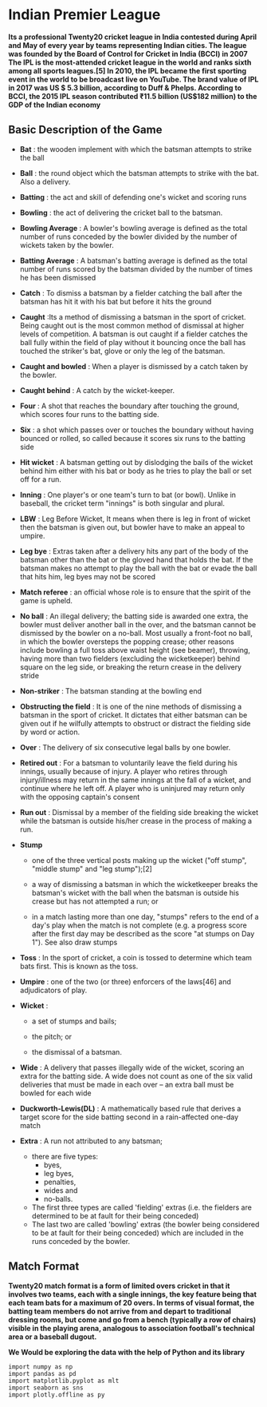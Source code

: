 # Indian Premier League

**Its a professional Twenty20 cricket league in India contested during April and May of every year by teams representing Indian cities. The league was founded by the Board of Control for Cricket in India (BCCI) in 2007
The IPL is the most-attended cricket league in the world and ranks sixth among all sports leagues.[5] In 2010, the IPL became the first sporting event in the world to be broadcast live on YouTube. The brand value of IPL in 2017 was US $ 5.3 billion, according to Duff & Phelps. According to BCCI, the 2015 IPL season contributed ₹11.5 billion (US$182 million) to the GDP of the Indian economy**



## Basic Description of the Game

* **Bat** : the wooden implement with which the batsman attempts to strike the ball

* **Ball** : the round object which the batsman attempts to strike with the bat. Also a delivery.

* **Batting** : the act and skill of defending one's wicket and scoring runs

* **Bowling** : the act of delivering the cricket ball to the batsman.

* **Bowling Average** : A bowler's bowling average is defined as the total number of runs conceded by the bowler divided by the number of wickets taken by the bowler.

* **Batting Average** : A batsman's batting average is defined as the total number of runs scored by the batsman divided by the number of times he has been dismissed

* **Catch** : To dismiss a batsman by a fielder catching the ball after the batsman has hit it with his bat but before it hits the ground

* **Caught** :Its a method of dismissing a batsman in the sport of cricket. Being caught out is the most common method of dismissal at higher levels of competition. A batsman is out caught if a fielder catches the ball fully within the field of play without it bouncing once the ball has touched the striker's bat, glove or only the leg of the batsman.

* **Caught and bowled** : When a player is dismissed by a catch taken by the bowler.

* **Caught behind** : A catch by the wicket-keeper.
* **Four** : A shot that reaches the boundary after touching the ground, which scores four runs to the batting side.
* **Six** : a shot which passes over or touches the boundary without having bounced or rolled, so called because it scores six runs to the batting side

* **Hit wicket** : A batsman getting out by dislodging the bails of the wicket behind him either with his bat or body as he tries to play the ball or set off for a run.

* **Inning** : One player's or one team's turn to bat (or bowl). Unlike in baseball, the cricket term "innings" is both singular and plural.

* **LBW** : Leg Before Wicket, It means when there is leg in front of wicket then the batsman is given out, but bowler have to make an appeal to umpire.

* **Leg bye** : Extras taken after a delivery hits any part of the body of the batsman other than the bat or the gloved hand that holds the bat. If the batsman makes no attempt to play the ball with the bat or evade the ball that hits him, leg byes may not be scored

* **Match referee** : an official whose role is to ensure that the spirit of the game is upheld.

* **No ball** : An illegal delivery; the batting side is awarded one extra, the bowler must deliver another ball in the over, and the batsman cannot be dismissed by the bowler on a no-ball. Most usually a front-foot no ball, in which the bowler oversteps the popping crease; other reasons include bowling a full toss above waist height (see beamer), throwing, having more than two fielders (excluding the wicketkeeper) behind square on the leg side, or breaking the return crease in the delivery stride

* **Non-striker** : The batsman standing at the bowling end

* **Obstructing the field** : It is one of the nine methods of dismissing a batsman in the sport of cricket. It dictates that either batsman can be given out if he wilfully attempts to obstruct or distract the fielding side by word or action.

* **Over** : The delivery of six consecutive legal balls by one bowler.

* **Retired out** : For a batsman to voluntarily leave the field during his innings, usually because of injury. A player who retires through injury/illness may return in the same innings at the fall of a wicket, and continue where he left off. A player who is uninjured may return only with the opposing captain's consent

* **Run out** : Dismissal by a member of the fielding side breaking the wicket while the batsman is outside his/her crease in the process of making a run.
* **Stump**
    * one of the three vertical posts making up the wicket ("off stump", "middle stump" and "leg stump");[2]
    
    * a way of dismissing a batsman in which the wicketkeeper breaks the batsman's wicket with the ball when the batsman is outside his crease but has not attempted a run; or
    
    * in a match lasting more than one day, "stumps" refers to the end of a day's play when the match is not complete (e.g. a progress score after the first day may be described as the score "at stumps on Day 1"). See also draw stumps
    
* **Toss** : In the sport of cricket, a coin is tossed to determine which team bats first. This is known as the toss.

* **Umpire** : one of the two (or three) enforcers of the laws[46] and adjudicators of play.

* **Wicket** :
    * a set of stumps and bails;
    
    * the pitch; or
    
    * the dismissal of a batsman.
    
* **Wide** : A delivery that passes illegally wide of the wicket, scoring an extra for the batting side. A wide does not count as one of the six valid deliveries that must be made in each over – an extra ball must be bowled for each wide

* **Duckworth-Lewis(DL)** : A mathematically based rule that derives a target score for the side batting second in a rain-affected one-day match

* **Extra** : A run not attributed to any batsman;
     * there are five types:
       * byes,
       * leg byes,
       * penalties,
       * wides and
       * no-balls.
     * The first three types are called 'fielding' extras (i.e. the fielders are determined to be at fault for their being conceded)
     * The last two are called 'bowling' extras (the bowler being considered to be at fault for their being conceded) which are included in the runs conceded by the bowler.
     
## Match Format
**Twenty20 match format is a form of limited overs cricket in that it involves two teams, each with a single innings, the key feature being that each team bats for a maximum of 20 overs. In terms of visual format, the batting team members do not arrive from and depart to traditional dressing rooms, but come and go from a bench (typically a row of chairs) visible in the playing arena, analogous to association football's technical area or a baseball dugout.**

**We Would be exploring the data with the help of Python and its library**
```
import numpy as np
import pandas as pd
import matplotlib.pyplot as mlt
import seaborn as sns
import plotly.offline as py 
```
